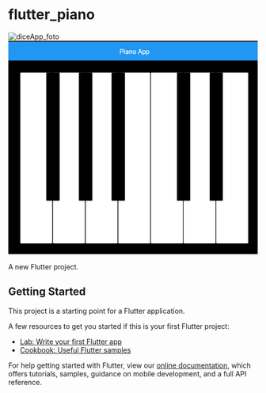 # flutter_piano
![diceApp_foto](https://user-images.githubusercontent.com/88503274/229023165-23e75854-513f-4db8-9755-62bb262d887c.png)
![pianp app](https://github.com/zailoodin-kgz/bilimduu_jashtar_flutter/blob/master/flutter7_piano_app/flutter_piano-main/piano.png)


A new Flutter project.

## Getting Started

This project is a starting point for a Flutter application.

A few resources to get you started if this is your first Flutter project:

- [Lab: Write your first Flutter app](https://flutter.dev/docs/get-started/codelab)
- [Cookbook: Useful Flutter samples](https://flutter.dev/docs/cookbook)

For help getting started with Flutter, view our
[online documentation](https://flutter.dev/docs), which offers tutorials,
samples, guidance on mobile development, and a full API reference.
